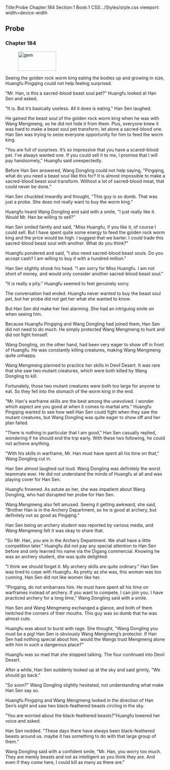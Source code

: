 Title:Probe 
Chapter:184 
Section:1 
Book:1 
CSS:../Styles/style.css 
viewport: width=device-width
  
## Probe
### Chapter 184 
<figure>
	<img src="../Images/gem.gif" alt="gem" id="gem" width="120" height="60" />
</figure>
  

  
  Seeing the golden rock worm king eating the bodies up and growing in size, Huangfu Pingqing could not help feeling surprised.

"Mr. Han, is this a sacred-blood beast soul pet?" Huangfu looked at Han Sen and asked.

"It is. But it’s basically useless. All it does is eating." Han Sen laughed.

He gained the beast soul of the golden rock worm king when he was with Wang Mengmeng, so he did not hide it from them. Plus, everyone knew it was hard to make a beast soul pet transform, let alone a sacred-blood one. Han Sen was trying to seize everyone opportunity for him to feed the worm king.

"You are full of surprises. It’s so impressive that you have a scared-blood pet. I’ve always wanted one. If you could sell it to me, I promise that I will pay handsomely," Huangfu said unexpectedly.

Before Han Sen answered, Wang Dongling could not help saying, "Pingqing, what do you need a beast soul like this for? It is almost impossible to make a sacred-blood beast soul transform. Without a lot of sacred-blood meat, that could never be done."

Han Sen chuckled inwardly and thought, "This guy is so dumb. That was just a probe. She does not really want to buy the worm king."

Huangfu heard Wang Dongling and said with a smile, "I just really like it. Would Mr. Han be willing to sell?"

Han Sen smiled faintly and said, "Miss Huangfu, if you like it, of course I could sell. But I have spent quite some energy to feed the golden rock worm king and the price would be high. I suggest that we barter. I could trade this sacred-blood beast soul with another. What do you think?"

Huangfu pondered and said, "I also need sacred-blood beast souls. Do you accept cash? I am willing to buy it with a hundred million."

Han Sen slightly shook his head. "I am sorry for Miss Huangfu. I am not short of money, and would only consider another sacred-blood beast soul."

"It is really a pity." Huangfu seemed to feel genuinely sorry.

The conversation had ended. Huangfu never wanted to buy the beast soul pet, but her probe did not get her what she wanted to know.

But Han Sen did make her feel alarming. She had an intriguing smile on when seeing him.

Because Huangfu Pingqing and Wang Dongling had joined them, Han Sen did not need to do much. He simply protected Wang Mengmeng to hunt and did not fight himself.

Wang Dongling, on the other hand, had been very eager to show off in front of Huangfu. He was constantly killing creatures, making Wang Mengmeng quite unhappy.

Wang Mengmeng planned to practice her skills in Devil Desert. It was rare that she saw two mutant creatures, which were both killed by Wang Dongling to kill.

Fortunately, those two mutant creatures were both too large for anyone to eat. So they fell into the stomach of the worm king in the end.

"Mr. Han's warframe skills are the best among the unevolved. I wonder which aspect are you good at when it comes to martial arts." Huangfu Pingqing wanted to see how well Han Sen could fight when they saw the mutant creatures, but Wang Dongling was quite eager to show off and her plan failed.

"There is nothing in particular that I am good," Han Sen casually replied, wondering if he should end the trip early. With these two following, he could not achieve anything.

"With his skills in warframe, Mr. Han must have spent all his time on that," Wang Dongling cut in.

Han Sen almost laughed out loud. Wang Dongling was definitely the worst teammate ever. He did not understand the minds of Huangfu at all and was playing cover for Han Sen.

Huangfu frowned. As astute as her, she was impatient about Wang Dongling, who had disrupted her probe for Han Sen.

Wang Mengmeng also felt amused. Seeing it getting awkward, she said, "Brother Han is in the Archery Department, so he is good at archery, but definitely not as good as Pingqing."

Han Sen being an archery student was reported by various media, and Wang Mengmeng felt it was okay to share that.

"So Mr. Han, you are in the Archery Department. We shall have a little competition later." Huangfu did not pay any special attention to Han Sen before and only learned his name via the Digang commercial. Knowing he was an archery student, she was quite delighted.

"I think we should forget it. My archery skills are quite ordinary." Han Sen was tired to cope with Huangfu. As pretty as she was, this woman was too cunning. Han Sen did not like women like her.

"Pingqing, do not embarrass him. He must have spent all his time on warframes instead of archery. If you want to compete, I can join you. I have practiced archery for a long time," Wang Dongling said with a smile.

Han Sen and Wang Mengmeng exchanged a glance, and both of them twitched the corners of their mouths. This guy was so dumb that he was almost cute.

Huangfu was about to burst with rage. She thought, "Wang Dongling you must be a pig! Han Sen is obviously Wang Mengmeng’s protector. If Han Sen had nothing special about him, would the Wangs trust Mengmeng alone with him in such a dangerous place?"

Huangfu was so mad that she stopped talking. The four continued into Devil Desert.

After a while, Han Sen suddenly looked up at the sky and said grimly, "We should go back."

"So soon?" Wang Dongling slightly hesitated, not understanding what make Han Sen say so.

Huangfu Pingqing and Wang Mengmeng looked in the direction of Han Sen’s sight and saw two black-feathered beasts circling in the sky.

"You are worried about the black-feathered beasts?"Huangfu lowered her voice and asked.

Han Sen nodded. "These days there have always been black-feathered beasts around us. maybe it has something to do with that large group of them."

Wang Dongling said with a confident smile, "Mr. Han, you worry too much. They are merely beasts and not as intelligent as you think they are. And even if they come here, I could kill as many as there are."
